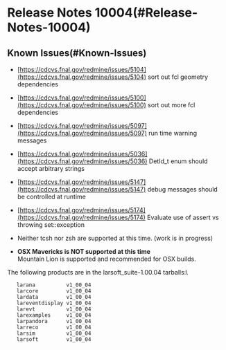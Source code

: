 Release Notes 10004(#Release-Notes-10004)
============================================

Known Issues(#Known-Issues)
------------------------------

-   [https://cdcvs.fnal.gov/redmine/issues/5104](https://cdcvs.fnal.gov/redmine/issues/5104) sort out fcl geometry dependencies
-   [https://cdcvs.fnal.gov/redmine/issues/5100](https://cdcvs.fnal.gov/redmine/issues/5100) sort out more fcl dependencies
-   [https://cdcvs.fnal.gov/redmine/issues/5097](https://cdcvs.fnal.gov/redmine/issues/5097) run time warning messages
-   [https://cdcvs.fnal.gov/redmine/issues/5036](https://cdcvs.fnal.gov/redmine/issues/5036) DetId\_t enum should accept arbitrary strings
-   [https://cdcvs.fnal.gov/redmine/issues/5147](https://cdcvs.fnal.gov/redmine/issues/5147) debug messages should be controlled at runtime
-   [https://cdcvs.fnal.gov/redmine/issues/5174](https://cdcvs.fnal.gov/redmine/issues/5174) Evaluate use of assert vs throwing set::exception

-   Neither tcsh nor zsh are supported at this time. (work is in progress)

-   **OSX Mavericks is NOT supported at this time**\
    Mountain Lion is supported and recommended for OSX builds.

The following products are in the larsoft\_suite-1.00.04 tarballs:\

       larana          v1_00_04
       larcore         v1_00_04
       lardata         v1_00_04
       lareventdisplay v1_00_04
       larevt          v1_00_04
       larexamples     v1_00_04
       larpandora      v1_00_04
       larreco         v1_00_04
       larsim          v1_00_04
       larsoft         v1_00_04
